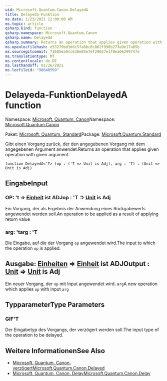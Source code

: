 ```yaml
---
uid: Microsoft.Quantum.Canon.DelayedA
title: Delayeda-Funktion
ms.date: 1/23/2021 12:00:00 AM
ms.topic: article
qsharp.kind: function
qsharp.namespace: Microsoft.Quantum.Canon
qsharp.name: DelayedA
qsharp.summary: Returns an operation that applies given operation with given argument.
ms.openlocfilehash: e53279bd3ddc5fa8bc0c862f998b273a9e17a85b
ms.sourcegitcommit: 71605ea9cc630e84e7ef29027e1f0ea06299747e
ms.translationtype: MT
ms.contentlocale: de-DE
ms.lasthandoff: 01/26/2021
ms.locfileid: "98840599"
---
```

# <a name="delayeda-function"></a><span data-ttu-id="e9795-102">Delayeda-Funktion</span><span class="sxs-lookup"><span data-stu-id="e9795-102">DelayedA function</span></span>

<span data-ttu-id="e9795-103">Namespace: [Microsoft. Quantum. Canon](xref:Microsoft.Quantum.Canon)</span><span class="sxs-lookup"><span data-stu-id="e9795-103">Namespace: [Microsoft.Quantum.Canon](xref:Microsoft.Quantum.Canon)</span></span>

<span data-ttu-id="e9795-104">Paket: [Microsoft. Quantum. Standard](https://nuget.org/packages/Microsoft.Quantum.Standard)</span><span class="sxs-lookup"><span data-stu-id="e9795-104">Package: [Microsoft.Quantum.Standard](https://nuget.org/packages/Microsoft.Quantum.Standard)</span></span>


<span data-ttu-id="e9795-105">Gibt einen Vorgang zurück, der den angegebenen Vorgang mit dem angegebenen Argument anwendet.</span><span class="sxs-lookup"><span data-stu-id="e9795-105">Returns an operation that applies given operation with given argument.</span></span>

```qsharp
function DelayedA<'T> (op : ('T => Unit is Adj), arg : 'T) : (Unit => Unit is Adj)
```


## <a name="input"></a><span data-ttu-id="e9795-106">Eingabe</span><span class="sxs-lookup"><span data-stu-id="e9795-106">Input</span></span>

### <a name="op--t--unit--is-adj"></a><span data-ttu-id="e9795-107">OP: 't => [Einheit](xref:microsoft.quantum.lang-ref.unit)  ist ADJ</span><span class="sxs-lookup"><span data-stu-id="e9795-107">op : 'T => [Unit](xref:microsoft.quantum.lang-ref.unit)  is Adj</span></span>

<span data-ttu-id="e9795-108">Ein Vorgang, der als Ergebnis der Anwendung eines Rückgabewerts angewendet werden soll.</span><span class="sxs-lookup"><span data-stu-id="e9795-108">An operation to be applied as a result of applying return value</span></span>


### <a name="arg--t"></a><span data-ttu-id="e9795-109">arg: 't</span><span class="sxs-lookup"><span data-stu-id="e9795-109">arg : 'T</span></span>

<span data-ttu-id="e9795-110">Die Eingabe, auf die der Vorgang `op` angewendet wird.</span><span class="sxs-lookup"><span data-stu-id="e9795-110">The input to which the operation `op` is applied.</span></span>



## <a name="output--unit--unit--is-adj"></a><span data-ttu-id="e9795-111">Ausgabe: [Einheiten](xref:microsoft.quantum.lang-ref.unit) => [Einheit](xref:microsoft.quantum.lang-ref.unit)  ist ADJ</span><span class="sxs-lookup"><span data-stu-id="e9795-111">Output : [Unit](xref:microsoft.quantum.lang-ref.unit) => [Unit](xref:microsoft.quantum.lang-ref.unit)  is Adj</span></span>

<span data-ttu-id="e9795-112">Ein neuer Vorgang, der `op` mit Input angewendet wird. `arg`</span><span class="sxs-lookup"><span data-stu-id="e9795-112">A new operation which applies `op` with input `arg`</span></span>

## <a name="type-parameters"></a><span data-ttu-id="e9795-113">Typparameter</span><span class="sxs-lookup"><span data-stu-id="e9795-113">Type Parameters</span></span>

### <a name="t"></a><span data-ttu-id="e9795-114">GIF</span><span class="sxs-lookup"><span data-stu-id="e9795-114">'T</span></span>

<span data-ttu-id="e9795-115">Der Eingabetyp des Vorgangs, der verzögert werden soll.</span><span class="sxs-lookup"><span data-stu-id="e9795-115">The input type of the operation to be delayed.</span></span>

## <a name="see-also"></a><span data-ttu-id="e9795-116">Weitere Informationen</span><span class="sxs-lookup"><span data-stu-id="e9795-116">See Also</span></span>

- [<span data-ttu-id="e9795-117">Microsoft. Quantum. Canon. verzögert</span><span class="sxs-lookup"><span data-stu-id="e9795-117">Microsoft.Quantum.Canon.Delayed</span></span>](xref:Microsoft.Quantum.Canon.Delayed)
- [<span data-ttu-id="e9795-118">Microsoft. Quantum. Canon. Delay</span><span class="sxs-lookup"><span data-stu-id="e9795-118">Microsoft.Quantum.Canon.Delay</span></span>](xref:Microsoft.Quantum.Canon.Delay)